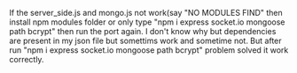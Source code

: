 If the server_side.js and mongo.js not work(say "NO MODULES FIND" then install npm modules folder or only type "npm i express socket.io mongoose path bcrypt" then run the port again.
I don't know why but dependencies are present in my json file but somettims work and sometime not. But after run "npm i express socket.io mongoose path bcrypt" problem solved it work correctly. 
